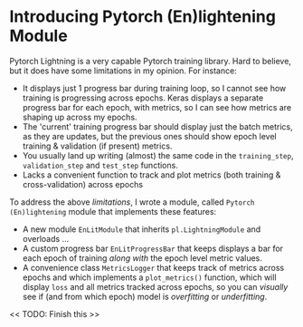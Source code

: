 # Introducing Pytorch (En)lightening Module

Pytorch Lightning is a very capable Pytorch training library. Hard to believe, but it does have some limitations in my
opinion. For instance:

* It displays just 1 progress bar during training loop, so I cannot see how training is progressing across epochs.
  Keras displays a separate progress bar for each epoch, with metrics, so I can see how metrics are shaping up across
  my epochs.
* The 'current' training progress bar should display just the batch metrics, as they are updates, but the previous ones
  should show epoch level training & validation (if present) metrics.
* You usually land up writing (almost) the same code in the `training_step`, `validation_step` and `test_step`
  functions.
* Lacks a convenient function to track and plot metrics (both training & cross-validation) across epochs

To address the above _limitations_, I wrote a module, called `Pytorch (En)lightening` module that implements these
features:

* A new module `EnLitModule` that inherits `pl.LightningModule` and overloads ...
* A custom progress bar `EnLitProgressBar` that keeps displays a bar for each epoch of training _along with_ the epoch
  level metric values.
* A convenience class `MetricsLogger` that keeps track of metrics across epochs and which implements a `plot_metrics()`
  function, which will display `loss` and all metrics tracked across epochs, so you can _visually_ see if (and from
  which epoch) model is _overfitting_ or _underfitting_.

<< TODO: Finish this >>

